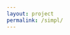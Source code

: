 ```yaml
---
layout: project
permalink: /simpl/
---
```

<html>
  <head>
     <title>Skill-based Meta-Reinforcement Learning</title>
  </head>
  <body>
    <script src="/assets/projects/p_simpl/redirect.js">
    <img src="/assets/projects/gridbanner.jpg" width="100%">
    <p> Redirect to https://namsan96.github.io/SiMPL/ </p>

    <footer class="site-footer h-card">
      <data class="u-url" href="{{ "/" | relative_url }}"></data>

      <div class="wrapper">

      <div class="footer-col-wrapper">
        Developed by Members of <a href='/'>CLVR</a> | Copyright CLVR {{ site.time | date: '%Y' }} 
      </div>

      </div>
    </footer>
  </body>
</html>
